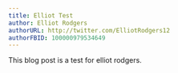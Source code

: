 ```yaml
---
title: Elliot Test
author: Elliot Rodgers
authorURL: http://twitter.com/ElliotRodgers12
authorFBID: 100000979534649
---
```


This blog post is a test for elliot rodgers.

